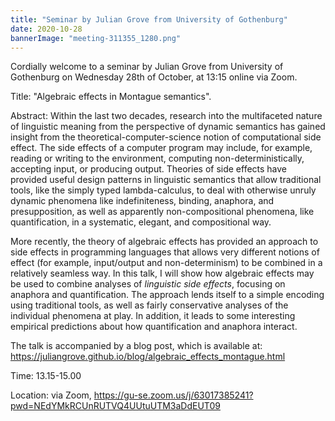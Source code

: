 ```yaml
---
title: "Seminar by Julian Grove from University of Gothenburg"
date: 2020-10-28
bannerImage: "meeting-311355_1280.png"
---
```

Cordially welcome to a seminar by Julian Grove from University of Gothenburg on Wednesday 28th of October, at 13:15 online via Zoom. 

Title: "Algebraic effects in Montague semantics".

Abstract: Within the last two decades, research into the multifaceted nature of linguistic meaning from the perspective of dynamic semantics has gained insight from the theoretical-computer-science notion of computational side effect. The side effects of a computer program may include, for example, reading or writing to the environment, computing non-deterministically, accepting input, or producing output. Theories of side effects have provided useful design patterns in linguistic semantics that allow traditional tools, like the simply typed lambda-calculus, to deal with otherwise unruly dynamic phenomena like indefiniteness, binding, anaphora, and presupposition, as well as apparently non-compositional phenomena, like quantification, in a systematic, elegant, and compositional way.

More recently, the theory of algebraic effects has provided an approach to side effects in programming languages that allows very different notions of effect (for example, input/output and non-determinism) to be combined in a relatively seamless way. In this talk, I will show how algebraic effects may be used to combine analyses of *linguistic side effects*, focusing on anaphora and quantification. The approach lends itself to a simple encoding using traditional tools, as well as fairly conservative analyses of the individual phenomena at play. In addition, it leads to some interesting empirical predictions about how quantification and anaphora interact.

The talk is accompanied by a blog post, which is available at: https://juliangrove.github.io/blog/algebraic_effects_montague.html
 
Time: 13.15-15.00

Location: via Zoom, https://gu-se.zoom.us/j/63017385241?pwd=NEdYMkRCUnRUTVQ4UUtuUTM3aDdEUT09
